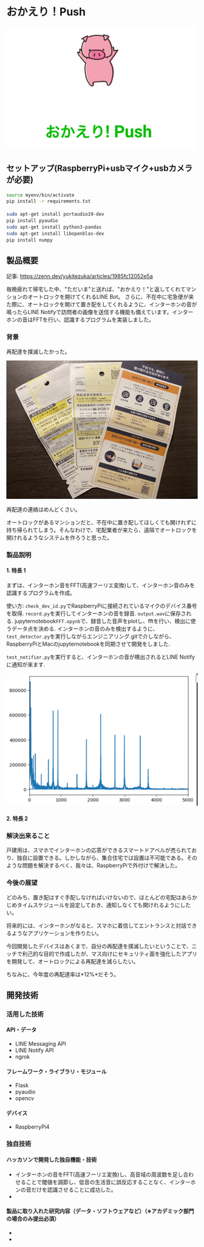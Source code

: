 # おかえり！Push
![altテキスト](images/main.png)

## セットアップ(RaspberryPi+usbマイク+usbカメラが必要)
```bash
source myenv/bin/activate
pip install -r requirements.txt

sudo apt-get install portaudio19-dev
pip install pyaudio
sudo apt-get install python3-pandas
sudo apt-get install libopenblas-dev
pip install numpy
```

## 製品概要

記事:
https://zenn.dev/yukitezuka/articles/1985fc12052e5a

毎晩疲れて帰宅した中、"ただいま"と送れば、"おかえり！"と返してくれてマンションのオートロックを開けてくれるLINE Bot。
さらに、不在中に宅急便が来た際に、オートロックを開けて置き配をしてくれるように、インターホンの音が鳴ったらLINE Notifyで訪問者の画像を送信する機能も備えています。インターホンの音はFFTを行い、認識するプログラムを実装しました。

### 背景
再配達を撲滅したかった。

![altテキスト](images/IMG_0091.jpg)

再配達の連絡はめんどくさい。

オートロックがあるマンションだと、不在中に置き配してほしくても開けれずに持ち帰られてしまう。そんなわけで、宅配業者が来たら、遠隔でオートロックを開けれるようなシステムを作ろうと思った。


### 製品説明

#### 1. 特長 1

まずは、インターホン音をFFT(高速フーリエ変換)して、インターホン音のみを認識するプログラムを作成。

使い方: `check_dev_id.py`でRaspberryPiに接続されているマイクのデバイス番号を取得.
`record.py`を実行してインターホンの音を録音. `output.wav`に保存される.
jupyternotebook`FFT.opynb`で、録音した音声をplotし、fftを行い、検出に使うデータ点を決める.
インターホンの音のみを検出するように、`test_detector.py`を実行しながらエンジニアリング.gitで介しながら、RaspberryPiとMacのjupyternotebookを同期させて開発をしました.

`test_notifier.py`を実行すると、インターホンの音が検出されるとLINE Notifyに通知が来ます.

![altテキスト](images/fft.png)


#### 2. 特長 2


### 解決出来ること

戸建用は、スマホでインターホンの応答ができるスマートドアベルが売られており、独自に設置できる。しかしながら、集合住宅では設置は不可能である。そのような問題を解決するべく、我々は、RaspberryPiで外付けで解決した。

### 今後の展望

どのみち、置き配はすぐ手配しなければいけないので、ほとんどの宅配はあらかじめタイムスケジュールを設定しておき、通知しなくても開けれるようにしたい。

将来的には、インターホンがなると、スマホに着信してエントランスと対話できるようなアプリケーションを作りたい。

今回開発したデバイスはあくまで、自分の再配達を撲滅したいということで、ニッチで利己的な目的で作成したが、マス向けにセキュリティ面を強化したアプリを開発して、オートロックによる再配達を減らしたい。

ちなみに、今年度の再配達率は*12%*だそう。

## 開発技術

### 活用した技術

#### API・データ

- LINE Messaging API
- LINE Notify API
- ngrok

#### フレームワーク・ライブラリ・モジュール

- Flask
- pyaudio
- opencv

#### デバイス

- RaspberryPi4

### 独自技術

#### ハッカソンで開発した独自機能・技術

- インターホンの音をFFT(高速フーリエ変換)し、高音域の周波数を足し合わせることで閾値を調節し、低音の生活音に誤反応することなく、インターホンの音だけを認識させることに成功した。
- 

#### 製品に取り入れた研究内容（データ・ソフトウェアなど）（※アカデミック部門の場合のみ提出必須）

-
-

### 


